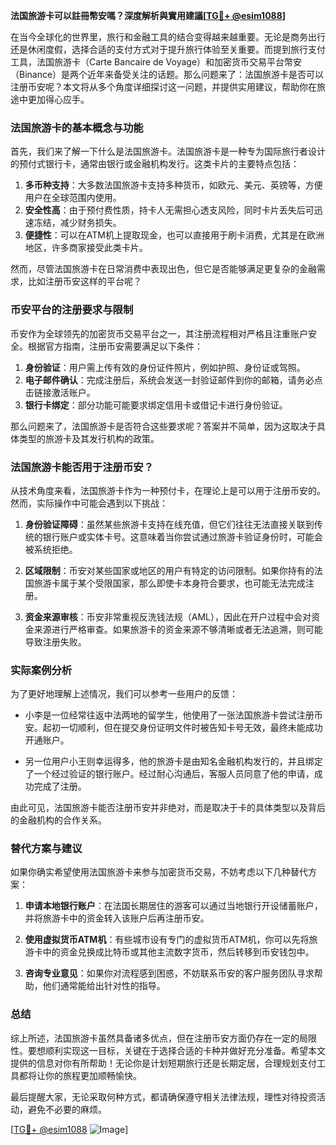 **法国旅游卡可以註冊幣安嗎？深度解析與實用建議[[TG💪+ @esim1088](https://t.me/s/esim1088)]**

在当今全球化的世界里，旅行和金融工具的结合变得越来越重要。无论是商务出行还是休闲度假，选择合适的支付方式对于提升旅行体验至关重要。而提到旅行支付工具，法国旅游卡（Carte Bancaire de Voyage）和加密货币交易平台幣安（Binance）是两个近年来备受关注的话题。那么问题来了：法国旅游卡是否可以注册币安呢？本文将从多个角度详细探讨这一问题，并提供实用建议，帮助你在旅途中更加得心应手。

### 法国旅游卡的基本概念与功能

首先，我们来了解一下什么是法国旅游卡。法国旅游卡是一种专为国际旅行者设计的预付式银行卡，通常由银行或金融机构发行。这类卡片的主要特点包括：

1. **多币种支持**：大多数法国旅游卡支持多种货币，如欧元、美元、英镑等，方便用户在全球范围内使用。
2. **安全性高**：由于预付费性质，持卡人无需担心透支风险，同时卡片丢失后可迅速冻结，减少财务损失。
3. **便捷性**：可以在ATM机上提取现金，也可以直接用于刷卡消费，尤其是在欧洲地区，许多商家接受此类卡片。

然而，尽管法国旅游卡在日常消费中表现出色，但它是否能够满足更复杂的金融需求，比如注册币安这样的平台呢？

### 币安平台的注册要求与限制

币安作为全球领先的加密货币交易平台之一，其注册流程相对严格且注重账户安全。根据官方指南，注册币安需要满足以下条件：

1. **身份验证**：用户需上传有效的身份证件照片，例如护照、身份证或驾照。
2. **电子邮件确认**：完成注册后，系统会发送一封验证邮件到你的邮箱，请务必点击链接激活账户。
3. **银行卡绑定**：部分功能可能要求绑定信用卡或借记卡进行身份验证。

那么问题来了，法国旅游卡是否符合这些要求呢？答案并不简单，因为这取决于具体类型的旅游卡及其发行机构的政策。

### 法国旅游卡能否用于注册币安？

从技术角度来看，法国旅游卡作为一种预付卡，在理论上是可以用于注册币安的。然而，实际操作中可能会遇到以下挑战：

1. **身份验证障碍**：虽然某些旅游卡支持在线充值，但它们往往无法直接关联到传统的银行账户或实体卡号。这意味着当你尝试通过旅游卡验证身份时，可能会被系统拒绝。
   
2. **区域限制**：币安对某些国家或地区的用户有特定的访问限制。如果你持有的法国旅游卡属于某个受限国家，那么即使卡本身符合要求，也可能无法完成注册。

3. **资金来源审核**：币安非常重视反洗钱法规（AML），因此在开户过程中会对资金来源进行严格审查。如果旅游卡的资金来源不够清晰或者无法追溯，则可能导致注册失败。

### 实际案例分析

为了更好地理解上述情况，我们可以参考一些用户的反馈：

- 小李是一位经常往返中法两地的留学生，他使用了一张法国旅游卡尝试注册币安。起初一切顺利，但在提交身份证明文件时被告知卡号无效，最终未能成功开通账户。
  
- 另一位用户小王则幸运得多，他的旅游卡是由知名金融机构发行的，并且绑定了一个经过验证的银行账户。经过耐心沟通后，客服人员同意了他的申请，成功完成了注册。

由此可见，法国旅游卡能否注册币安并非绝对，而是取决于卡的具体类型以及背后的金融机构的合作关系。

### 替代方案与建议

如果你确实希望使用法国旅游卡来参与加密货币交易，不妨考虑以下几种替代方案：

1. **申请本地银行账户**：在法国长期居住的游客可以通过当地银行开设储蓄账户，并将旅游卡中的资金转入该账户后再注册币安。
   
2. **使用虚拟货币ATM机**：有些城市设有专门的虚拟货币ATM机，你可以先将旅游卡中的资金兑换成比特币或其他主流数字货币，然后转移到币安钱包中。

3. **咨询专业意见**：如果你对流程感到困惑，不妨联系币安的客户服务团队寻求帮助，他们通常能给出针对性的指导。

### 总结

综上所述，法国旅游卡虽然具备诸多优点，但在注册币安方面仍存在一定的局限性。要想顺利实现这一目标，关键在于选择合适的卡种并做好充分准备。希望本文提供的信息对你有所帮助！无论你是计划短期旅行还是长期定居，合理规划支付工具都将让你的旅程更加顺畅愉快。

最后提醒大家，无论采取何种方式，都请确保遵守相关法律法规，理性对待投资活动，避免不必要的麻烦。

[[TG💪+ @esim1088](https://t.me/s/esim1088) ![Image](https://i.postimg.cc/4NQfJmqS/Snipaste-2025-05-13-00-14-12.png)]